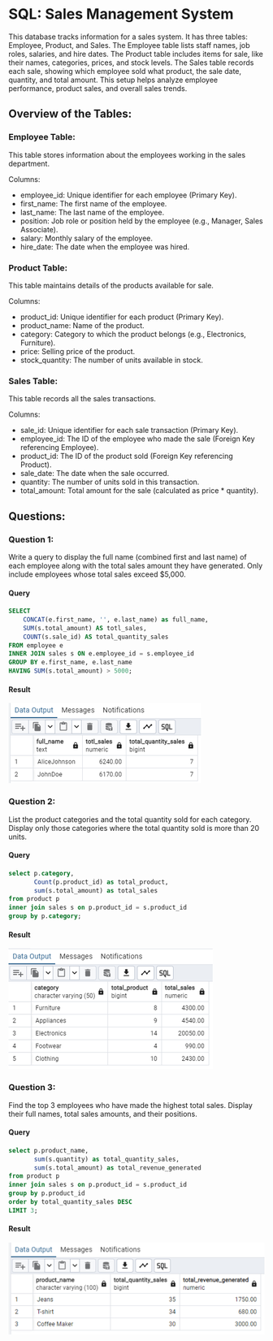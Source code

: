 # SQL: Sales Management System
This database tracks information for a sales system. It has three tables: Employee, Product, and Sales. The Employee table lists staff names, job roles, salaries, and hire dates. The Product table includes items for sale, like their names, categories, prices, and stock levels. The Sales table records each sale, showing which employee sold what product, the sale date, quantity, and total amount. This setup helps analyze employee performance, product sales, and overall sales trends.
## Overview of the Tables:
### Employee Table:
This table stores information about the employees working in the sales department.

Columns:
* employee_id: Unique identifier for each employee (Primary Key).
* first_name: The first name of the employee.
* last_name: The last name of the employee.
* position: Job role or position held by the employee (e.g., Manager, Sales Associate).
* salary: Monthly salary of the employee.
* hire_date: The date when the employee was hired.

### Product Table:
This table maintains details of the products available for sale.

Columns:
* product_id: Unique identifier for each product (Primary Key).
* product_name: Name of the product.
* category: Category to which the product belongs (e.g., Electronics, Furniture).
* price: Selling price of the product.
* stock_quantity: The number of units available in stock.
  
### Sales Table:
This table records all the sales transactions.

Columns:
* sale_id: Unique identifier for each sale transaction (Primary Key).
* employee_id: The ID of the employee who made the sale (Foreign Key referencing Employee).
* product_id: The ID of the product sold (Foreign Key referencing Product).
* sale_date: The date when the sale occurred.
* quantity: The number of units sold in this transaction.
* total_amount: Total amount for the sale (calculated as price * quantity).
  
## Questions:
### Question 1:
Write a query to display the full name (combined first and last name) of each employee along with the total sales amount they have generated. Only include employees whose total sales exceed $5,000.
#### Query
```sql
SELECT 
    CONCAT(e.first_name, '', e.last_name) as full_name,
    SUM(s.total_amount) AS totl_sales,
    COUNT(s.sale_id) AS total_quantity_sales
FROM employee e
INNER JOIN sales s ON e.employee_id = s.employee_id
GROUP BY e.first_name, e.last_name
HAVING SUM(s.total_amount) > 5000;
```

#### Result
![RESULT OF QUERY 1 TABLE](Q1.PNG)

### Question 2:
List the product categories and the total quantity sold for each category. Display only those categories where the total quantity sold is more than 20 units.
#### Query
```sql
select p.category,
	   Count(p.product_id) as total_product,
       sum(s.total_amount) as total_sales
from product p
inner join sales s on p.product_id = s.product_id
group by p.category;
```

#### Result
![RESULT OF QUERY 2 TABLE](Q2.PNG)

### Question 3:
Find the top 3 employees who have made the highest total sales. Display their full names, total sales amounts, and their positions.
#### Query
```sql
select p.product_name,
       sum(s.quantity) as total_quantity_sales,
	   sum(s.total_amount) as total_revenue_generated
from product p
inner join sales s on p.product_id = s.product_id
group by p.product_id
order by total_quantity_sales DESC
LIMIT 3;
```

#### Result
![RESULT OF QUERY 3 TABLE](Q3.PNG)
